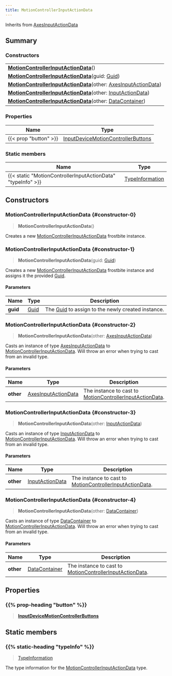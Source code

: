 ```yaml
---
title: MotionControllerInputActionData
---
```


Inherits from 
[AxesInputActionData](/vext/ref/fb/axesinputactiondata)

## Summary
### Constructors
| |
| ----------- |
| **[MotionControllerInputActionData](#constructor-0)**() |
| **[MotionControllerInputActionData](#constructor-1)**(guid: [Guid](/vext/ref/shared/class/guid)) |
| **[MotionControllerInputActionData](#constructor-2)**(other: [AxesInputActionData](/vext/ref/fb/axesinputactiondata)) |
| **[MotionControllerInputActionData](#constructor-3)**(other: [InputActionData](/vext/ref/fb/inputactiondata)) |
| **[MotionControllerInputActionData](#constructor-4)**(other: [DataContainer](/vext/ref/shared/class/datacontainer)) |

### Properties
| Name | Type |
| ---- | ---- |
| {{< prop "button" >}} | [InputDeviceMotionControllerButtons](/vext/ref/fb/inputdevicemotioncontrollerbuttons) |

### Static members
| Name | Type |
| ---- | ---- |
| {{< static "MotionControllerInputActionData" "typeInfo" >}} | [TypeInformation](/vext/ref/shared/class/typeinformation) |

## Constructors
### MotionControllerInputActionData {#constructor-0}
> **MotionControllerInputActionData**()

Creates a new [MotionControllerInputActionData](/vext/ref/fb/motioncontrollerinputactiondata) frostbite instance.

### MotionControllerInputActionData {#constructor-1}
> **MotionControllerInputActionData**(guid: [Guid](/vext/ref/shared/class/guid))

Creates a new [MotionControllerInputActionData](/vext/ref/fb/motioncontrollerinputactiondata) frostbite instance and assigns it the provided [Guid](/vext/ref/shared/class/guid).

#### Parameters
| Name | Type | Description |
| ---- | ---- | ----------- |
| **guid** | [Guid](/vext/ref/shared/class/guid) | The [Guid](/vext/ref/shared/class/guid) to assign to the newly created instance. |

### MotionControllerInputActionData {#constructor-2}
> **MotionControllerInputActionData**(other: [AxesInputActionData](/vext/ref/fb/axesinputactiondata))

Casts an instance of type [AxesInputActionData](/vext/ref/fb/axesinputactiondata) to [MotionControllerInputActionData](/vext/ref/fb/motioncontrollerinputactiondata). Will throw an error when trying to cast from an invalid type.

#### Parameters
| Name | Type | Description |
| ---- | ---- | ----------- |
| **other** | [AxesInputActionData](/vext/ref/fb/axesinputactiondata) | The instance to cast to [MotionControllerInputActionData](/vext/ref/fb/motioncontrollerinputactiondata). |

### MotionControllerInputActionData {#constructor-3}
> **MotionControllerInputActionData**(other: [InputActionData](/vext/ref/fb/inputactiondata))

Casts an instance of type [InputActionData](/vext/ref/fb/inputactiondata) to [MotionControllerInputActionData](/vext/ref/fb/motioncontrollerinputactiondata). Will throw an error when trying to cast from an invalid type.

#### Parameters
| Name | Type | Description |
| ---- | ---- | ----------- |
| **other** | [InputActionData](/vext/ref/fb/inputactiondata) | The instance to cast to [MotionControllerInputActionData](/vext/ref/fb/motioncontrollerinputactiondata). |

### MotionControllerInputActionData {#constructor-4}
> **MotionControllerInputActionData**(other: [DataContainer](/vext/ref/shared/class/datacontainer))

Casts an instance of type [DataContainer](/vext/ref/shared/class/datacontainer) to [MotionControllerInputActionData](/vext/ref/fb/motioncontrollerinputactiondata). Will throw an error when trying to cast from an invalid type.

#### Parameters
| Name | Type | Description |
| ---- | ---- | ----------- |
| **other** | [DataContainer](/vext/ref/shared/class/datacontainer) | The instance to cast to [MotionControllerInputActionData](/vext/ref/fb/motioncontrollerinputactiondata). |

## Properties
### {{% prop-heading "button" %}}
> **[InputDeviceMotionControllerButtons](/vext/ref/fb/inputdevicemotioncontrollerbuttons)**

## Static members
### {{% static-heading "typeInfo" %}}
> [TypeInformation](/vext/ref/shared/class/typeinformation)

The type information for the [MotionControllerInputActionData](/vext/ref/fb/motioncontrollerinputactiondata) type.

